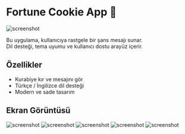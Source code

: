 # Fortune Cookie App 🍪
![screenshot](screenshots/titleimage.png)

Bu uygulama, kullanıcıya rastgele bir şans mesajı sunar.  
Dil desteği, tema uyumu ve kullanıcı dostu arayüz içerir.

## Özellikler

- Kurabiye kır ve mesajını gör
- Türkçe / İngilizce dil desteği
- Modern ve sade tasarım

## Ekran Görüntüsü

![screenshot](screenshots/splash.png)
![screenshot](screenshots/main.png)
![screenshot](screenshots/open.png)
![screenshot](screenshots/open_eng.png)
![screenshot](screenshots/splash.png)